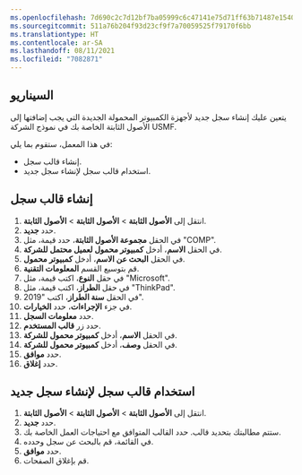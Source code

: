 ```yaml
---
ms.openlocfilehash: 7d690c2c7d12bf7ba05999c6c47141e75d71ff63b71487e1540994b85e9ebf46
ms.sourcegitcommit: 511a76b204f93d23cf9f7a70059525f79170f6bb
ms.translationtype: HT
ms.contentlocale: ar-SA
ms.lasthandoff: 08/11/2021
ms.locfileid: "7082871"
---
```

## <a name="scenario"></a>السيناريو

يتعين عليك إنشاء سجل جديد لأجهزة الكمبيوتر المحمولة الجديدة التي يجب إضافتها إلى الأصول الثابتة الخاصة بك في نموذج الشركة USMF. 

في هذا المعمل، ستقوم بما يلي: 

- إنشاء قالب سجل.
- استخدام قالب سجل لإنشاء سجل جديد.

## <a name="create-a-record-template"></a>إنشاء قالب سجل 

1. انتقل إلى **الأصول الثابتة**  > **الأصول الثابتة** > **الأصول الثابتة**.
1. حدد **جديد‎**.
1. في الحقل **مجموعة الأصول الثابتة**، حدد قيمة، مثل "COMP".
1. في الحقل **الاسم**، أدخل **كمبيوتر محمول لعميل محتمل للشركة**.
1. في الحقل **البحث عن الاسم**، أدخل **كمبيوتر محمول**.
1. قم بتوسيع القسم **المعلومات التقنية**.
1. في حقل **النوع**، اكتب قيمة، مثل "Microsoft".
1. في حقل **الطراز**، اكتب قيمة، مثل "ThinkPad".
1. في الحقل **سنة الطراز**، اكتب "2019".
1. في جزء **الإجراءات**، حدد **الخيارات**.
1. حدد **معلومات السجل**.
1. حدد زر **قالب المستخدم**.
1. في الحقل **الاسم**، أدخل **كمبيوتر محمول للشركة**.
1. في الحقل **وصف**، أدخل **كمبيوتر محمول للشركة**.
1. حدد **موافق**.
1. حدد **إغلاق**.

## <a name="use-a-record-template-to-create-a-new-record"></a>استخدام قالب سجل لإنشاء سجل جديد 

1. انتقل إلى **الأصول الثابتة**  > **الأصول الثابتة** > **الأصول الثابتة**.
1. حدد **جديد‎**.
1. ستتم مطالبتك بتحديد قالب. حدد القالب المتوافق مع احتياجات العمل الخاصة بك.
1. في القائمة، قم بالبحث عن سجل وحدده.
1. حدد **موافق**.
2. قم بإغلاق الصفحات.
